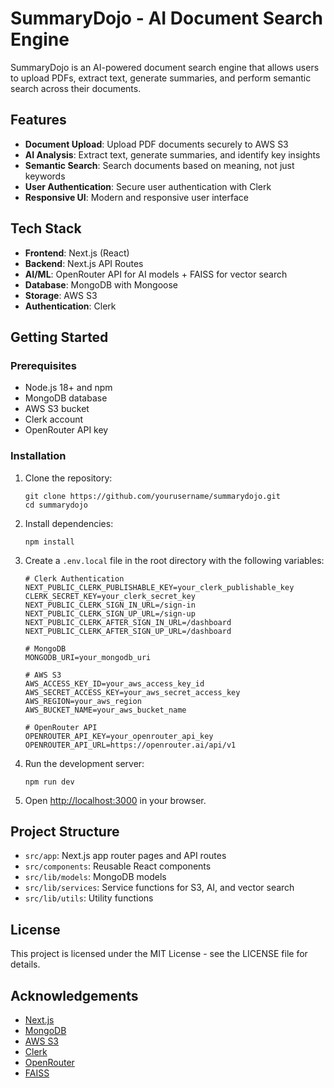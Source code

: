 # SummaryDojo - AI Document Search Engine

SummaryDojo is an AI-powered document search engine that allows users to upload PDFs, extract text, generate summaries, and perform semantic search across their documents.

## Features

- **Document Upload**: Upload PDF documents securely to AWS S3
- **AI Analysis**: Extract text, generate summaries, and identify key insights
- **Semantic Search**: Search documents based on meaning, not just keywords
- **User Authentication**: Secure user authentication with Clerk
- **Responsive UI**: Modern and responsive user interface

## Tech Stack

- **Frontend**: Next.js (React)
- **Backend**: Next.js API Routes
- **AI/ML**: OpenRouter API for AI models + FAISS for vector search
- **Database**: MongoDB with Mongoose
- **Storage**: AWS S3
- **Authentication**: Clerk

## Getting Started

### Prerequisites

- Node.js 18+ and npm
- MongoDB database
- AWS S3 bucket
- Clerk account
- OpenRouter API key

### Installation

1. Clone the repository:

   ```
   git clone https://github.com/yourusername/summarydojo.git
   cd summarydojo
   ```

2. Install dependencies:

   ```
   npm install
   ```

3. Create a `.env.local` file in the root directory with the following variables:

   ```
   # Clerk Authentication
   NEXT_PUBLIC_CLERK_PUBLISHABLE_KEY=your_clerk_publishable_key
   CLERK_SECRET_KEY=your_clerk_secret_key
   NEXT_PUBLIC_CLERK_SIGN_IN_URL=/sign-in
   NEXT_PUBLIC_CLERK_SIGN_UP_URL=/sign-up
   NEXT_PUBLIC_CLERK_AFTER_SIGN_IN_URL=/dashboard
   NEXT_PUBLIC_CLERK_AFTER_SIGN_UP_URL=/dashboard

   # MongoDB
   MONGODB_URI=your_mongodb_uri

   # AWS S3
   AWS_ACCESS_KEY_ID=your_aws_access_key_id
   AWS_SECRET_ACCESS_KEY=your_aws_secret_access_key
   AWS_REGION=your_aws_region
   AWS_BUCKET_NAME=your_aws_bucket_name

   # OpenRouter API
   OPENROUTER_API_KEY=your_openrouter_api_key
   OPENROUTER_API_URL=https://openrouter.ai/api/v1
   ```

4. Run the development server:

   ```
   npm run dev
   ```

5. Open [http://localhost:3000](http://localhost:3000) in your browser.

## Project Structure

- `src/app`: Next.js app router pages and API routes
- `src/components`: Reusable React components
- `src/lib/models`: MongoDB models
- `src/lib/services`: Service functions for S3, AI, and vector search
- `src/lib/utils`: Utility functions

## License

This project is licensed under the MIT License - see the LICENSE file for details.

## Acknowledgements

- [Next.js](https://nextjs.org/)
- [MongoDB](https://www.mongodb.com/)
- [AWS S3](https://aws.amazon.com/s3/)
- [Clerk](https://clerk.dev/)
- [OpenRouter](https://openrouter.ai/)
- [FAISS](https://github.com/facebookresearch/faiss)
